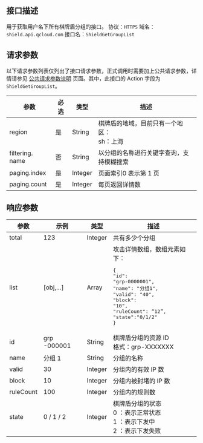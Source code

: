 ## 接口描述
用于获取用户名下所有棋牌盾分组的接口。
协议：`HTTPS`
域名：`shield.api.qcloud.com`
接口名：`ShieldGetGroupList`

## 请求参数
以下请求参数列表仅列出了接口请求参数，正式调用时需要加上公共请求参数，详情请参见 [公共请求参数说明](/document/api/213/6976) 页面。其中，此接口的 Action 字段为 `ShieldGetGroupList`。

| 参数      | 必选 | 类型    | 描述                                       |
| ------- | ---- | ------ | ---------------------------------------- |
| region          | 是   | String  | 棋牌盾的地域，目前只有一个地区：</br>sh：上海 |
| filtering. name | 否   | String  | 以分组的名称进行关键字查询，支持模糊搜索 |
| paging.index    | 是   | Integer | 页面索引</cr>0 表示第 1 页   |
| paging.count    | 是   | Integer | 每页返回详情数              |

## 响应参数

| 参数 | 示例 | 类型 | 描述 |
| --------- | ----------- | ------- | ------------------ |
| total     | 123         | Integer | 共有多少个分组   |
| list      | [obj,…]     | Array   | 攻击详情数组，数组元素如下：<pre>{</br>"id": "grp-0000001",</br>"name": "分组1",</br>"valid": "40",</br>"block": "10",</br>"ruleCount": “12”,</br>"state":"0/1/2"</br>}</pre> |
| id        | grp -000001 | String  | 棋牌盾分组的资源 ID</br>格式：grp-XXXXXXX                |
| name      | 分组 1         | String  | 分组的名称   |
| valid     | 30          | Integer | 分组内的有效 IP 数  |
| block     | 10          | Integer | 分组内被封堵的 IP 数 |
| ruleCount | 100         | Integer | 分组内的规则数   |
| state     | 0 / 1 / 2       | Integer | 棋牌盾分组的状态</br>0 ：表示正常状态</br>1 ：表示下发中</br>2 ：表示下发失败          |